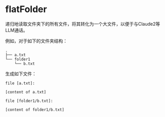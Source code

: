 # flatFolder

递归地读取文件夹下的所有文件，将其转化为一个大文件，以便于与Claude2等LLM通话。

例如，对于如下的文件夹结构：

```
.
├── a.txt
└── folder1
    └── b.txt
```

生成如下文件：

```
file [a.txt]:

[content of a.txt]

file [folder1/b.txt]:

[content of folder1/b.txt]
```